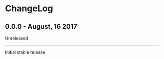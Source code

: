 ChangeLog
=========

0.0.0 - August, 16 2017
-----------------
Unreleased

----------------

Initial stable release


